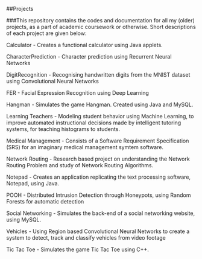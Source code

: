 ##Projects

###This repository contains the codes and documentation for all my (older) projects, as a part of academic coursework or otherwise. Short descriptions of each project are given below:

Calculator - Creates a functional calculator using Java applets.

CharacterPrediction - Character prediction using Recurrent Neural Networks

DigitRecognition - Recognising handwritten digits from the MNIST dataset using Convolutional Neural Networks

FER - Facial Expression Recognition using Deep Learning

Hangman - Simulates the game Hangman. Created using Java and MySQL.

Learning Teachers - Modeling student behavior using Machine Learning, to improve automated instructional decisions made by intelligent tutoring systems, for teaching histograms to students.

Medical Management - Consists of a Software Requirement Specification (SRS) for an imaginary medical management symtem software.

Network Routing - Research based project on understanding the Network Routing Problem and study of Network Routing Algorithms.

Notepad - Creates an application replicating the text processing software, Notepad, using Java.

POOH - Distributed Intrusion Detection through Honeypots, using Random Forests for automatic detection

Social Networking - Simulates the back-end of a social networking website, using MySQL.

Vehicles - Using Region based Convolutional Neural Networks to create a system to detect, track and classify vehicles from video footage

Tic Tac Toe - Simulates the game Tic Tac Toe using C++.
